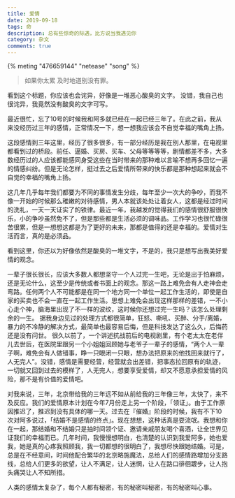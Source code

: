 ```yaml
---
title: 爱情
date: 2019-09-18
tags: 命
description: 总有些惊奇的际遇，比方说当我遇见你
category: 杂文
comments: true
---
```

{% meting "476659144" "netease" "song" %}

> 如果你太累 及时地道别没有罪。

看到这个标题，你应该也会诧异，好像是一堆恶心酸臭的文字。 没错，我自己也很诧异，我竟然没有酸臭的文字可写。

最近很忙，忘了10号的时候我和阿多就已经在一起已经三年了。在此之前，我从来没经历过三年的感情，正常情况一下，想一想我应该会不自觉幸福的嘴角上扬。

这段感情到三年这里，经历了很多很多，有一部分经历是我在别人那里，在电视里都看到过的桥段。前任、逼婚、买房、买车、父母等等等等，剧情都差不多，大多数经历过的人应该都能感同身受这些在当时带来的那种难以言喻不想再多回忆一遍的情感纠纷。但是无论怎样，挺过去之后爱情所带来的快乐都是那种想起来就会不自觉的幸福的嘴角上扬。

这几年几乎每年我们都要为不同的事情发生分歧，每年至少一次大的争吵，而我不像一开始的时候那么稚嫩的对待感情，男人本就该处处让着女人，这都是经过时间的洗礼，一天一天证实了的铁律。最近一年，我越发的觉得我们的感情很舒服很快乐，小的争吵虽然免不了，但是那些都是生活必须的调味品。工作学习也很忙碌很苦很累，但是一想想这都是为了更好的未来，那都是值得的还是幸福的。爱情对生活而言，真的是必须品。

看到这里，你还以为好像依然是酸臭的一堆文字，不是的，我只是想写出我美好爱情的观念。

一辈子很长很长，应该大多数人都想坚守一个人过完一生吧，无论是出于怕麻烦，还是无论什么，这至少是传统或者书面上的观念。那这一路上难免会有人走神会走弯路。任何两个人不可能都是在同一个地方同一个单位一起工作生活的，即使是自家的买卖也不会一直在一起工作生活。思想上难免会出现这样那样的差错，一不小心走个神，脑海里出现了不一样的波纹，这时候你还想过完一生吗？该怎么处理剩余的一生。
据我身边见过的处理方式都很简单，狂怒、嘶吼、买醉、分手/离婚，暴力的不冷静的解决方式，最简单也最容易后悔，但是科技发达了这么久，后悔药还是没有问世。
很久以前了，一个讲述抗战前后的电视剧里，有个老太太在老伴儿去世后，在医院里跟另一个小姐姐回顾她与老爷子一辈子的感情，“两个人一辈子啊，难免会有人做错事，睁一只眼闭一只眼，想办法把原来的他找回来就行了，人无完人”。没错，感情是需要经营，经营就会出差错，把事态拉回原有的轨迹，一切就又回到过去的模样了，人无完人，想要享受爱情，却又不愿意承担爱情的风险，那不是有价值的爱情吧。

对我来说，三年，北京带给我的三年远不如从前给我的三年像三年，太快了，来不及反应。我们的爱情原本计划在今年7月份走上另一个阶段，「领证」。由于工作原因推迟了，推迟到没有具体的哪一天。过去在『催婚』阶段的时候，我有不下10次对阿多说过，「结婚不是感情的终点」。现在想想，这种话真是耍流氓。我想和你在一起，那结婚和不结婚只是抽时间领个证、邀请亲戚朋友喝个喜酒，让全世界见证我们的幸福而已。几年时间，我慢慢想明白，也清楚的认识到我爱阿多，她也爱我，她是真的心疼我照顾我，我一切都想的很明白了，我想尽快跟她结婚。可是，总是在不经意间，时间他配合繁华的北京略施魔法，总给人们的感情路增加分支路线，总给人们更多的欲望，让人不满足，让人迷惘，让人在路口徘徊踱步，让人抱头痛哭让人不知所措。

人类的感情太复杂了，每个人都有秘密，有的秘密叫秘密，有的秘密叫心事。
<!-- 责人之非，不如行己之是；扬己之是，不如克己之非。 -->
<!-- 从很久以前我高中的时候就对的心理学感兴趣 -->